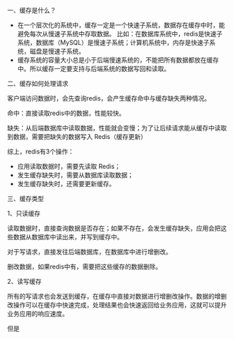 一、缓存是什么？

- 在一个层次化的系统中，缓存一定是一个快速子系统，数据存在缓存中时，能避免每次从慢速子系统中存取数据。
  比如：在数据库系统中，redis是快速子系统，数据库（MySQL）是慢速子系统；计算机系统中，内存是快速子系统，磁盘是慢速子系统。
- 缓存系统的容量大小总是小于后端慢速系统的，不能把所有数据都放在缓存中。所以缓存一定要支持与后端系统的数据写回和读取。

二、缓存如何处理请求

客户端访问数据时，会先查询redis，会产生缓存命中与缓存缺失两种情况。

命中：直接读取redis中的数据，性能较快。

缺失：从后端数据库中读取数据，性能就会变慢；为了让后续请求能从缓存中读取到数据，需要把缺失的数据写入 Redis（缓存更新）

综上，redis有3个操作：

- 应用读取数据时，需要先读取 Redis；
- 发生缓存缺失时，需要从数据库读取数据；
- 发生缓存缺失时，还需要更新缓存。

三、缓存类型

1、只读缓存

读取数据时，直接查询数据是否存在；如果不存在，会发生缓存缺失，应用会把这些数据从数据库中读出来，并写到缓存中。

对于写请求，直接发往后端数据库，在数据库中进行增删改。

删改数据，如果redis中有，需要把这些缓存的数据删除。

2、读写缓存

所有的写请求也会发送到缓存，在缓存中直接对数据进行增删改操作。数据的增删改操作可以在缓存中快速完成，处理结果也会快速返回给业务应用，这就可以提升业务应用的响应速度。

但是





















